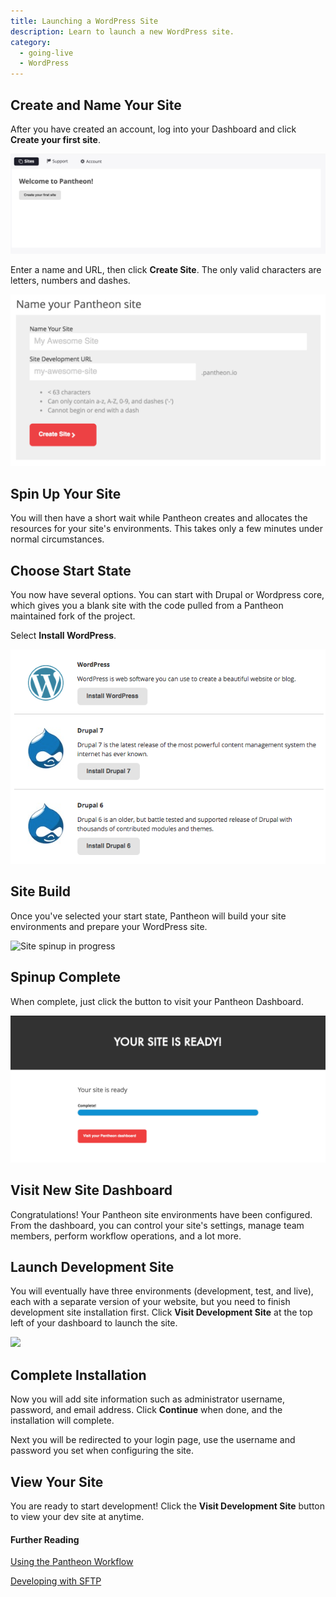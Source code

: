 ```yaml
---
title: Launching a WordPress Site
description: Learn to launch a new WordPress site.  
category:
  - going-live
  - WordPress
---
```


## Create and Name Your Site

After you have created an account, log into your Dashboard and click **Create your first site**.

![Your sites & account dashboard](/source/docs/assets/images/create-first-site.png)​

Enter a name and URL, then click **Create Site**. The only valid characters are letters, numbers and dashes.

![Pick site name](/source/docs/assets/images/name-your-site.png)

<!-- #2 -->
## Spin Up Your Site

You will then have a short wait while Pantheon creates and allocates the resources for your site's environments. This takes only a few minutes under normal circumstances.

<!-- #3 -->
## Choose Start State

You now have several options. You can start with Drupal or Wordpress core, which gives you a blank site with the code pulled from a Pantheon maintained fork of the project.

Select **Install WordPress**.

![Choose start state](/source/docs/assets/images/core-startup.png)


<!-- #4 -->
## Site Build

Once you've selected your start state, Pantheon will build your site environments and prepare your WordPress site.

![Site spinup in progress](https://www.getpantheon.com/sites/default/files/docs/desk_images/247524)


<!-- #5 -->
## Spinup Complete

When complete, just click the button to visit your Pantheon Dashboard.

![](/source/docs/assets/images/visit-dashboard.png)

<!-- #6 -->
## Visit New Site Dashboard

Congratulations! Your Pantheon site environments have been configured. From the dashboard, you can control your site's settings, manage team members, perform workflow operations, and a lot more.

<!-- #7 -->
## Launch Development Site

You will eventually have three environments (development, test, and live), each with a separate version of your website, but you need to finish development site installation first. Click **Visit Development Site** at the top left of your dashboard to launch the site.

![](https://www.getpantheon.com/sites/default/files/docs/desk_images/248569)

<!-- #8 -->
## Complete Installation

Now you will add site information such as administrator username, password, and email address. Click **Continue** when done, and the installation will complete.
​

Next you will be redirected to your login page, use the username and password you set when configuring the site.

<!-- #9 -->
## View Your Site

You are ready to start development! Click the **Visit Development Site** button to view your dev site at anytime.


#### Further Reading  

[Using the Pantheon Workflow](/docs/articles/sites/code/using-the-pantheon-workflow)

[Developing with SFTP](/docs/articles/sites/code/developing-directly-with-sftp-mode)
